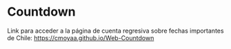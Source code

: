 # Countdown

Link para acceder a la página de cuenta regresiva sobre fechas importantes de Chile: https://cmoyaa.github.io/Web-Countdown

